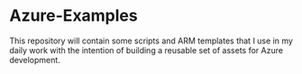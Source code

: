 # Azure-Examples
This repository will contain some scripts and ARM templates that I use in my daily work with the intention of building a reusable set of assets for Azure development.

